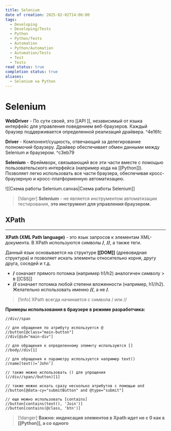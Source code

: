```yaml
---
title: Selenium
date of creation: 2025-02-02T14:06:00
tags:
  - Developing
  - Developing/Tests
  - Python
  - Python/Tests
  - Automation
  - Python/Automation
  - Automation/Tests
  - Test
  - Tests
read status: true
completion status: true
aliases:
  - Selenium на Python
---
```

# Selenium

**WebDriver** - По сути своей, это [[API ]], независимый от языка интерфейс для управления поведением веб-браузеров. Каждый браузер поддерживается определенной реализаций драйвера. ^4e16fc

**Driver** - Компонент/сущность, отвечающий за делегирование полномочий браузеру. Драйвер обеспечивает обмен данными между Selenium и браузером.  ^c3eb79

**Selenium** - Фреймворк, связывающий все эти части вместе с помощью пользовательского интерфейса (например кода на [[Python]]). Позволяет легко использовать все части браузера, обеспечивая кросс-браузерную и кросс-платформенную автоматизацию.

![[Схема работы Selenium.canvas|Схема работы Selenium]]

>[!danger]
>**Selenium** - не является инструментом автоматизации тестирования, **это инструмент для управления браузером.**


## XPath
---

**XPath (XML Path language)** - это язык запросов к элементам XML-документа. В XPath используются символы **/**, **//**, а также теги.

Данный язык основывается на структуре **[[DOM]]** (древовидная структура) и позволяет искать элементы относительно корня, другу друга, соседей и т.д.

- **/** означает прямого потомка (например h1/h2) аналогичен символу > в [[CSS]]
- **//** означает потомка любой степени вложенности (например, h1//h2). Желательно использовать именно **//**, а не **/**.

>[!info]
>XPath всегда начинается с символа / или //


**Примеры использования в браузере в режиме разработчика:**
```browser-console
//div//span

// для обращения по атрибуту используется @
//button[@class="main-button"]
//div[@id="main-div"]

// для обращения к определенному элемнту используются []
//body//div[1]

// для обращения к параметру используется например text()
//name[text()=’John’]

// также можно использовать () для упрощения
(//div//span//button)[1]

// также можно искать сразу несколько атрибутов с помощью and
//button[@data-cy="submitButton" and @type="submit"]

// еще можно использовать [contains]
//button[contains(text(), 'Join')]
//button[contains(@class, 'btn')]
```

>[!danger]
>**Важно: индексация элементов в Xpath идет не с 0 как в [[Python]], а со одного**
